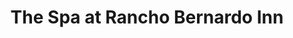 ---
title: "The Spa at Rancho Bernardo Inn"
url: /san-diego/the-spa-at-rancho-bernardo-inn/
shop: massage
---